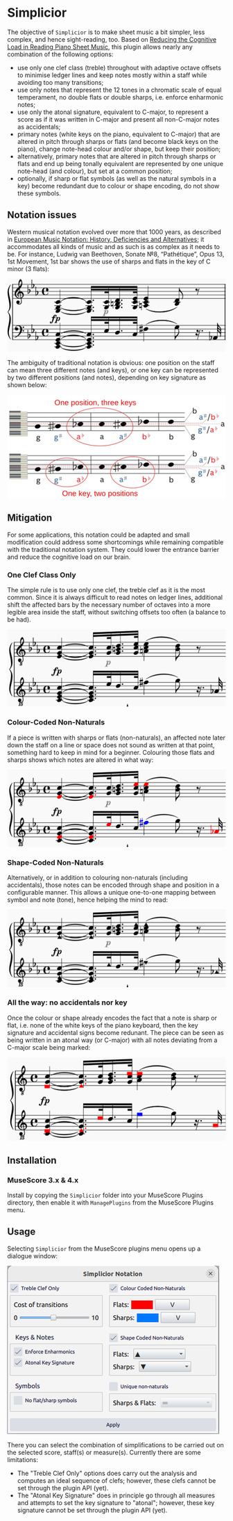# Simplicior

The objective of `Simplicior` is to make sheet music a bit simpler, less complex, and hence sight-reading, too. Based on [Reducing the Cognitive Load in Reading Piano Sheet Music](https://medium.com/@peter-wurmsdobler/reducing-the-cognitive-load-in-reading-piano-sheet-music-a513aba01304), this plugin allows nearly any combination of the following options:

- use only one clef class (treble) throughout with adaptive octave offsets to minimise ledger lines and keep notes mostly within a staff while avoiding too many transitions;
- use only notes that represent the 12 tones in a chromatic scale of equal temperament, no double flats or double sharps, i.e. enforce enharmonic notes;
- use only the atonal signature, equivalent to C-major, to represent a score as if it was written in C-major and present all non-C-major notes as accidentals;
- primary notes (white keys on the piano, equivalent to C-major) that are altered in pitch through sharps or flats (and become black keys on the piano), change note-head colour and/or shape, but keep their position;
- alternatively, primary notes that are altered in pitch through sharps or flats and end up being tonally equivalent are represented by one unique note-head (and colour), but set at a common position;
- optionally, if sharp or flat symbols (as well as the natural symbols in a key) become redundant due to colour or shape encoding, do not show these symbols.


## Notation issues

Western musical notation evolved over more that 1000 years, as described in [European Music Notation: History, Deficiencies and Alternatives](https://peter-wurmsdobler.medium.com/european-music-notation-history-deficiencies-and-alternatives-2684fd947aee); it accommodates all kinds of music and as such is as complex as it needs to be. 
For instance, Ludwig van Beethoven, Sonate №8, “Pathétique”, Opus 13, 1st Movement, 1st bar shows the use of sharps and flats in the key of C minor (3 flats):

![BarBlack](images/sonata-traditional.png)

The ambiguity of traditional notation is obvious: one position on the staff can mean three different notes (and keys), or one key can be represented by two different positions (and notes), depending on key signature as shown below:

![Traditional](images/traditional-notation-issues.png)

## Mitigation

For some applications, this notation could be adapted and small modification could address some shortcomings while remaining compatible with the traditional notation system. They could lower the entrance barrier and reduce the cognitive load on our brain.

### One Clef Class Only

The simple rule is to use only one clef, the treble clef as it is the most common. Since it is always difficult to read notes on ledger lines, additional shift the affected bars by the necessary number of octaves into a more legible area inside the staff, without switching offsets too often (a balance to be had).

![SingleClef](images/sonata-single-clef.png)


### Colour-Coded Non-Naturals

If a piece is written with sharps or flats (non-naturals), an affected note later down the staff on a line or space does not sound as written at that point, something hard to keep in mind for a beginner. Colouring those flats and sharps shows which notes are altered in what way:

![BarColour](images/sonata-colour-coded.png)


### Shape-Coded Non-Naturals

Alternatively, or in addition to colouring non-naturals (including accidentals), those notes can be encoded through shape and position in a configurable manner. This allows a unique one-to-one mapping between symbol and note (tone), hence helping the mind to read: 

![SingleClef](images/sonata-shape-coded.png)


### All the way: no accidentals nor key

Once the colour or shape already encodes the fact that a note is sharp or flat, i.e. none of the white keys of the piano keyboard, then the key signature and accidental signs become redunant. The piece can be seen as being written in an atonal way (or C-major) with all notes deviating from a C-major scale being marked:

![Atonal](images/sonata-atonal-no-accidentals.png)


## Installation

### MuseScore 3.x & 4.x

Install by copying the `Simplicior` folder into your MuseScore Plugins directory, then enable it with `ManagePlugins` from the MuseScore Plugins menu. 

## Usage

Selecting `Simplicior` from the MuseScore plugins menu opens up a dialogue window:

![Traditional](images/simplicior-plugin-dialog.png)

There you can select the combination of simplifications to be carried out on the selected score, staff(s) or measure(s). Currently there are some limitations:

- The "Treble Clef Only" options does carry out the analysis and computes an ideal sequence of clefs; however, these clefs cannot be set through the plugin API (yet).
- The "Atonal Key Signature" does in principle go through all measures and attempts to set the key signature to "atonal"; however, these key signature cannot be set through the plugin API (yet).